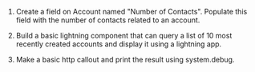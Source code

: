 
 1. Create a field on Account named "Number of Contacts". Populate this field with the number of contacts related to an account. 

 2. Build a basic lightning component that can query a list of 10 most recently created accounts and display it using a lightning app. 

 3. Make a basic http callout and print the result using system.debug.

